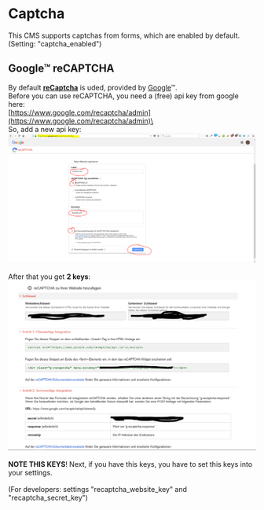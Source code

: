 # Captcha

This CMS supports captchas from forms, which are enabled by default.\
(Setting: "captcha_enabled")

## Google™ reCAPTCHA

By default **[reCaptcha](https://developers.google.com/recaptcha/)** is uded, provided by [Google](https://www.google.com/recaptcha/admin)™.\
Before you can use reCAPTCHA, you need a (free) api key from google here:\
[https://www.google.com/recaptcha/admin](https://www.google.com/recaptcha/admin)\
\
So, add a new api key:\
![reCAPTCHA config](./images/recaptcha_config.png)\
\
After that you get **2 keys**:\
![reCAPTCHA keys](./images/recaptcha_config2.png)\
\
**NOTE THIS KEYS**! Next, if you have this keys, you have to set this keys into your settings.\
\
(For developers: settings "recaptcha_website_key" and "recaptcha_secret_key")